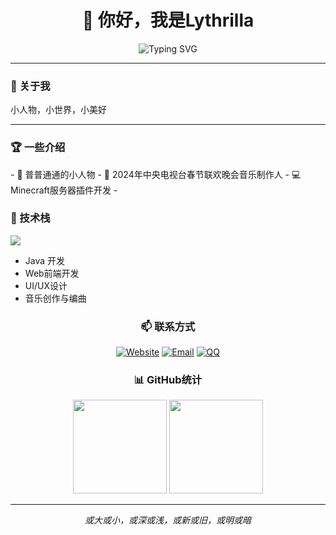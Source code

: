 <div align="center">

# 👋 你好，我是Lythrilla

<img src="https://readme-typing-svg.herokuapp.com?font=Fira+Code&color=36BCF7&center=true&vCenter=true&width=435&lines=%E9%9F%B3%E4%B9%90%E4%BA%BA+%7C+%E5%BC%80%E5%8F%91%E8%80%85+%7C+%E8%AE%BE%E8%AE%A1%E5%B8%88;Music+Producer+%7C+Developer+%7C+Designer" alt="Typing SVG" />

</div>

---

### 🌟 关于我

小人物，小世界，小美好

---


### 🏆 一些介绍

</div>
- 👀 普普通通的小人物
- 🎵 2024年中央电视台春节联欢晚会音乐制作人
- 💻 Minecraft服务器插件开发
- 




### 🔧 技术栈

<img src="https://skillicons.dev/icons?i=java,html,css,js,git,github&theme=light" />

</div>

- Java 开发
- Web前端开发
- UI/UX设计
- 音乐创作与编曲


<div align="center">

### 📫 联系方式

[![Website](https://img.shields.io/badge/Website-www.lythrilla.cn-blue?style=flat-square&logo=google-chrome)](https://www.lythrilla.cn)
[![Email](https://img.shields.io/badge/Email-13930421538@163.com-red?style=flat-square&logo=gmail)](mailto:13930421538@163.com)
[![QQ](https://img.shields.io/badge/QQ-3824670178-12B7F5?style=flat-square&logo=tencentqq)](tencent://message/?uin=3824670178)

</div>


<div align="center">

### 📊 GitHub统计

<img height="150" src="https://github-readme-stats.vercel.app/api?username=Lythrilla&show_icons=true&theme=default&hide_border=true" />

<img height="150" src="https://github-readme-stats.vercel.app/api/top-langs/?username=Lythrilla&layout=compact&theme=default&hide_border=true" />

</div>

---

<div align="center">

*或大或小，或深或浅，或新或旧，或明或暗*

</div>
